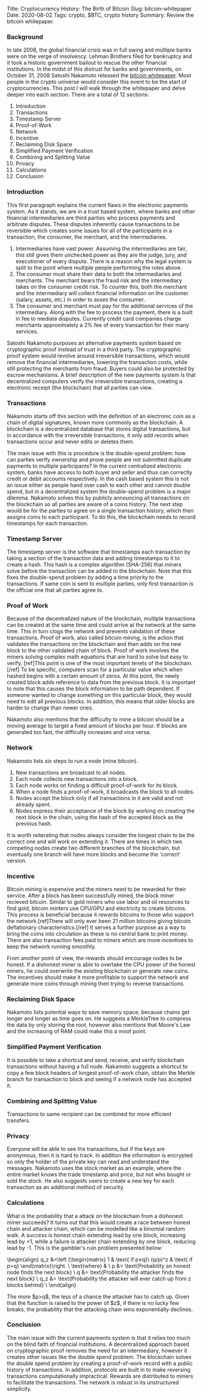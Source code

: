 Title: Cryptocurrency History: The Birth of Bitcoin
Slug: bitcoin-whitepaper
Date: 2020-08-02
Tags: crypto, $BTC, crypto history
Summary: Review the bitcoin whitepaper.

<h3>Background</h3>
<p>
In late 2008, the global financial crisis was in full swing and multiple banks were on the verge of insolvency. Lehman Brothers filed for bankruptcy and it took a historic government bailout to rescue the other financial institutions. 
In the midst of this distrust for banks and governments, on October 31, 2008 Satoshi Nakamoto released the <a href="https://bitcoin.org/bitcoin.pdf" target="_blank">bitcoin whitepaper</a>.
Most people in the crypto universe would consider this event to be the start of cryptocurrencies. 
This post I will walk through the whitepaper and delve deeper into each section. There are a total of 12 sections:

<ol>
  <li>Introduction</li>
  <li>Transactions</li>
  <li>Timestamp Server</li>
  <li>Proof-of-Work</li>
  <li>Network</li>
  <li>Incentive</li>
  <li>Reclaiming Disk Space</li>
  <li>Simplified Payment Verification</li>
  <li>Combining and Splitting Value</li>
  <li>Privacy</li>
  <li>Calculations</li>
  <li>Conclusion</li>
</ol>

</p>

<h3>Introduction</h3>
<p>
This first paragraph explains the current flaws in the electronic payments system.
As it stands, we are in a trust based system, where banks and other financial intermediaries are third parties who process payments and arbitrate disputes. 
These disputes inherently cause transactions to be reversible which creates some issues for all of the participants in a transaction, the consumer, the merchant, and the intermediaries.
<ol>
	<li>
	Intermediaries have vast power. Assuming the intermediaries are fair, this still gives them unchecked power as they are the judge, jury, and executioner of every dispute.
	There is a reason why the legal system is split to the point where multiple people performing the roles above.
	</li>
	<li>
	The consumer must share their data to both the intermediaries and merchants. The merchant bears the fraud risk and the intermediary takes on the consumer credit risk.
	To counter this, both the merchant and the intermediary will collect financial information on the customer (salary, assets, etc.) in order to asses the consumer.
	</li>
	<li>
	The consumer and merchant must pay for the additional services of the intermediary. Along with the fee to process the payment, there is a built in fee to mediate disputes.
	Currently credit card companies charge merchants approximately a 2% fee of every transaction for their many services.
	</li>
</ol>
</p>
 
<p>
Satoshi Nakamoto purposes an alternative payments system based on cryptographic proof instead of trust in a third party. 
The cryptographic proof system would revolve around irreversible transactions, which would remove the financial intermediaries, lowering the transaction costs, while still protecting the merchants from fraud.
Buyers could also be protected by escrow mechanisms.
A brief description of the new payments system is that decentralized computers verify the irreversible transactions, creating a electronic receipt (the blockchain) that all parties can view.
</p>

<h3>Transactions</h3>
<p>
Nakamoto starts off this section with the definition of an electronic coin as a chain of digital signatures, known more commonly as the blockchain. 
A blockchain is a decentralized database that stores digital transactions, but in accordance with the irreversible transactions, it only add records when transactions occur and never edits or deletes them.
</p>

<p>
The main issue with this is procedure is the double-spend problem: how can parties verify ownership and prove people are not submitted duplicate payments to multiple participants?
In the current centralized electronic system, banks have access to both buyer and seller and thus can correctly credit or debit accounts respectively.
In the cash based system this is not an issue either as people hand over cash to each other and cannot double spend, but in a decentralized system the double-spend problem is a major dilemma.
Nakamoto solves this by publicly announcing all transactions on the blockchain so all parties are aware of a coins history.
The next step would be for the parties to agree on a single transaction history, which then assigns coins to each participant.
To do this, the blockchain needs to record timestamps for each transaction.
</p>

<h3>Timestamp Server</h3>
<p>
The timestamp server is the software that timestamps each transaction by taking a section of the transaction data and adding timestamps to it to create a hash.
This hash is a complex algorithm (SHA-256) that miners solve before the transaction can be added to the blockchain. 
Note that this fixes the double-spend problem by adding a time priority to the transactions. 
If same coin is sent to multiple parties, only first transaction is the official one that all parties agree to.
</p>

<h3>Proof of Work</h3>
<p>
Because of the decentralized nature of the blockchain, multiple transactions can be created at the same time and could arrive at the network at the same time.
This in turn clogs the network and prevents validation of these transactions. 
Proof of work, also called bitcoin mining, is the action that validates the transactions on the blockchain and then adds on the new block to the other validated chain of block.
Proof of work involves the miners solving complex math equations that are hard to solve but easy to verify. [ref]This point is one of the most important tenets of the blockchain.[/ref]
To be specific, computers scan for a particular value which when hashed begins with a certain amount of zeros.
At this point, the newly created block adds reference to data from the previous block.
It is important to note that this causes the block information to be path dependent. 
If someone wanted to change something on this particular block, they would need to edit all previous blocks.
In addition, this means that older blocks are harder to change than newer ones. 

<p>
Nakamoto also mentions that the difficulty to mine a bitcoin should be a moving average to target a fixed amount of blocks per hour. 
If blocks are generated too fast, the difficulty increases and vice versa.
</p>

<h3>Network</h3>
<p>
Nakamoto lists six steps to run a node (mine bitcoin). 
<ol>
	<li>New transactions are broadcast to all nodes.</li>
	<li>Each node collects new transactions into a block.</li>
	<li>Each node works on finding a difficult proof-of-work for its block.</li>
	<li>When a node finds a proof-of-work, it broadcasts the block to all nodes.</li>
	<li>Nodes accept the block only if all transactions in it are valid and not already spent.</li>
	<li>Nodes express their acceptance of the block by working on creating the next block in the
	chain, using the hash of the accepted block as the previous hash.</li>
</ol>
It is worth reiterating that nodes always consider the longest chain to be the correct one and will work on extending it.
There are times in which two competing nodes create two different branches of the blockchain, but eventually one branch will have more blocks and become the 'correct' version.
</p>

<h3>Incentive</h3>
<p>
Bitcoin mining is expensive and the miners need to be rewarded for their service.
After a block has been successfully mined, the block miner recieved bitcoin.
Similar to gold miners who use labor and oil resources to find gold, bitcoin minters use CPU/GPU and electricity to create bitcoins.
This process is beneficial because it rewards bitcoins to those who support the network.[ref]There will only ever been 21 million bitcoins giving bitcoin deflationary characteristics.[/ref]
It serves a further purpose as a way to bring the coins into circulation as these is no central bank to print money.
There are also transaction fees paid to miners which are more incentives to keep the network running smoothly.
</p>

<p>
From another point of view, the rewards should encourage nodes to be honest.
If a dishonest miner is able to overtake the CPU power of the honest miners, he could overwrite the existing blockchain or generate new coins.
The incentives should make it more profitable to support the network and generate more coins through mining then trying to reverse transactions.
</p>

<h3>Reclaiming Disk Space</h3>
<p>
Nakamoto lists potential ways to save memory space, because chains get longer and longer as time goes on. 
He suggests a MerkleTree to compress the data by only storing the root, however also mentions that Moore's Law and the increasing of RAM could make this a moot point. 
</p>

<h3>Simplified Payment Verification</h3>
<p>
It is possible to take a shortcut and send, receive, and verify blockchain transactions without having a full node.
Nakamoto suggests a shortcut to copy a few block headers of longest proof-of-work chain, obtain the Merkle branch for transaction to block and seeing if a network node has accepted it.
</p>

<h3>Combining and Splitting Value</h3>
<p>
Transactions to same recipient can be combined for more efficient transfers. 
</p>

<h3>Privacy</h3>
<p>
Everyone will be able to see the transactions, but if the keys are anonymous, then it is hard to track.
In addition the information is encrypted so only the holder of the private key can read and understand the messages.
Nakamoto uses the stock market as an example, where the entire market knows the trade timestamp and price, but not who bought or sold the stock.
He also suggests users to create a new key for each transaction as an additional method of security.
</p>

<h3>Calculations</h3>
<p>
What is the probability that a attack on the blockchain from a dishonest miner succeeds?
It turns out that this would create a race between honest chain and attacker chain, which can be modelled like a binomial random walk. 
A success is honest chain extending lead by one block, increasing lead by +1, while a failure is attacker chain extending by one block, reducing lead by -1.
This is the gambler's ruin problem presented below:
</p>

\begin{align}
q_z &=\left
\{\begin{matrix}
1 & \text{ if p$\leq$q}\\ 
(q/p)^z & \text{ if p$>$q}
\end{matrix}\right. \\
\text{where} & \\
p &= \text{Probability an honest node finds the next block} \\
q &= \text{Probability the attacker finds the next block} \\
q_z &= \text{Probability the attacker will ever catch up from z blocks behind} \\
\end{align}

<p>
The more $p>q$, the less of a chance the attacker has to catch up. 
Given that the function is raised to the power of $z$, if there is no lucky few breaks, the probability that the attacking chain wins exponentially declines.
</p>

<h3>Conclusion</h3>
<p>
The main issue with the current payments system is that it relies too much on the blind faith of financial institutions. 
A decentralized approach based on cryptographic proof removes the need for an intermediary, however it creates other issues like the double spend problem.
The blockchain solves the double spend problem by creating a proof-of-work record with a public history of transactions.
In addition, protocols are built in to make reversing transactions computationally impractical.
Rewards are distributed to miners to facilitate the transactions.
The network is robust in its unstructured simplicity.
</p>
